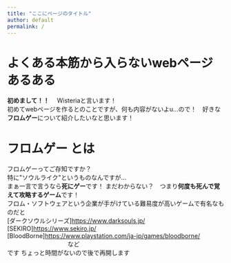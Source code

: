 ```yaml
---
title: "ここにページのタイトル"
author: default
permalink: /
---
```


# よくある本筋から入らないwebページあるある


**初めまして！！**　 Wisteriaと言います！　  
初めてwebページを作るとのことですが、何も内容がないよu...ので！　好きな**フロムゲー**について紹介したいなと思います！  
  
# フロムゲー とは  
フロムゲーってご存知ですか？  
特に"ソウルライク"というものなんですが...  
まぁ一言で言うなら**死にゲー**です！
まだわからない？　つまり**何度も死んで覚えて攻略するゲーム**です！  
フロム・ソフトウェアという企業が手がけている難易度が高いゲームで有名なものだと  
[ダークソウルシリーズ]https://www.darksouls.jp/  
[SEKIRO]https://www.sekiro.jp/  
[BloodBorne]https://www.playstation.com/ja-jp/games/bloodborne/  
　　　　　　　　　　など  
です
ちょっと時間がないので後で再開します


